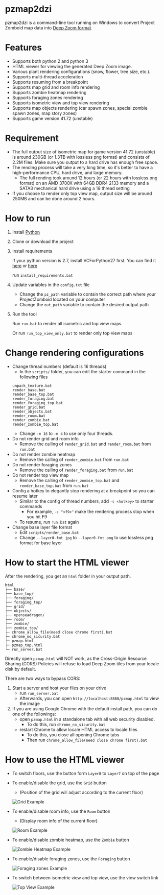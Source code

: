 # pzmap2dzi
pzmap2dzi is a command-line tool running on Windows to convert Project Zomboid map data into [Deep Zoom format](https://en.wikipedia.org/wiki/Deep_Zoom).

# Features

- Supports both python 2 and python 3
- HTML viewer for viewing the generated Deep Zoom image.
- Various plant rendering configurations (snow, flower, tree size, etc.).
- Supports multi-thread acceleration
- Supports resuming from a breakpoint
- Supports map grid and room info rendering
- Supports zombie heatmap rendering
- Supports foraging zones rendering
- Supports isometric view and top view rendering
- Supports map objects rendering (car spawn zones, special zombie spawn zones, map story zones)
- Supports game version 41.72 (unstable)

# Requirement
- The full output size of isometric map for game version 41.72 (unstable) is around 230GB (or 1.3TB with lossless png format) and consists of 2.2M files. Make sure you output to a hard drive has enough free space.
- The rending process will take a very long time, so it's better to have a high-performance CPU, hard drive, and large memory. 
    - The full rending took around 12 hours (or 22 hours with lossless png format) on an AMD 3700X with 64GB DDR4 2133 memory and a SATA3 mechanical hard drive using a 16 thread setting
- If you choose to render only top view map, output size will be around 250MB and can be done around 2 hours.

# How to run

1. Install [Python](https://www.python.org/downloads/)
2. Clone or download the project
3. Install requirements

   If your python version is 2.7, install VCForPython27 first. You can find it [here](https://web.archive.org/web/20210106040224/https://download.microsoft.com/download/7/9/6/796EF2E4-801B-4FC4-AB28-B59FBF6D907B/VCForPython27.msi) or [here](https://github.com/reider-roque/sulley-win-installer/blob/master/VCForPython27.msi)
   
   run `install_requirements.bat`
4. Update variables in the `config.txt` file
   - Change the `pz_path` variable to contain the correct path where your ProjectZomboid located on your computer
   - Change the `out_path` variable to contain the desired output path
5. Run the tool

   Run `run.bat` to render all isometric and top view maps

   Or run `run_top_view_only.bat` to render only top view maps

# Change rendering configurations
- Change thread numbers (default is 16 threads)
    - In the `scripts/` folder, you can edit the starter command in the following files
    ```
    unpack_texture.bat
    render_base.bat
    render_base_top.bat
    render_foraging.bat
    render_foraging_top.bat
    render_grid.bat
    render_objects.bat
    render_room.bat
    render_zombie.bat
    render_zombie_top.bat
    
    ```
    - Change `-m 16` to `-m 4` to use only four threads.
- Do not render grid and room info
    - Remove the calling of `render_grid.bat` and `render_room.bat` from `run.bat`
- Do not render zombie heatmap
    - Remove the calling of `render_zombie.bat` from `run.bat`
- Do not render foraging zones
    - Remove the calling of `render_foraging.bat` from `run.bat`
- Do not render top view map
    - Remove the calling of `render_zombie_top.bat` and `render_base_top.bat` from `run.bat`
- Config a hotkey to elegantly stop rendering at a breakpoint so you can resume later
    - Similar to the config of thread numbers, add `-s <hotkey>` to starter commands
        - For example, `-s "<f9>"` make the rendering process stop when you hit F9
    - To resume, run `run.bat` again
- Change base layer file format
    - Edit `scripts/render_base.bat`
    - Change `--layer0-fmt jpg` to `--layer0-fmt png` to use lossless png format for base layer

# How to start the HTML viewer
After the rendering, you get an `html` folder in your output path.
```
html
├── base/
├── base_top/
├── foraging/
├── foraging_top/
├── grid/
├── objects/
├── openseadragon/
├── room/
├── zombie/
├── zombie_top/
├─ chrome_allow_file(need close chrome first).bat
├─ chrome_no_sicurity.bat
├─ pzmap.html
├─ pzmap_top.html
└─ run_server.bat
```

Directly open `pzmap.html` will NOT work, as the Cross-Origin Resource Sharing (CORS) Policies will refuse to load Deep Zoom tiles from your locale disk by default.

There are two ways to bypass CORS:
1. Start a server and host your files on your drive
    - run `run_server.bat`
    - Afterwards, you can open `http://localhost:8880/pzmap.html` to view the image
2. If you are using Google Chrome with the default install path, you can do one of the followings:
    - open `pzmap.html` in a standalone tab with all web security disabled.
        - To do this, run `chrome_no_sicurity.bat`
    - restart Chrome to allow locale HTML access to locale files.
        - To do this, you close all opening Chrome tabs
        - Then run `chrome_allow_file(need close chrome first).bat`

# How to use the HTML viewer
- To switch floors, use the button form `Layer0` to `Layer7` on top of the page
- To enable/disable the grid, use the `Grid` button
    - (Position of the grid will adjust according to the current floor)

    ![Grid Example](./docs/img/grid.jpg)
- To enable/disable room info, use the `Room` button
    - (Display room info of the current floor)

    ![Room Example](./docs/img/room.jpg)
- To enable/disable zombie heatmap, use the `Zombie` button

    ![Zombie Heatmap Example](./docs/img/zombie.jpg)

- To enable/disable foraging zones, use the `Foraging` button

    ![Foraging zones Example](./docs/img/foraging.jpg)

- To switch between isometric view and top view, use the view switch link

    ![Top View Example](./docs/img/topview.jpg)
